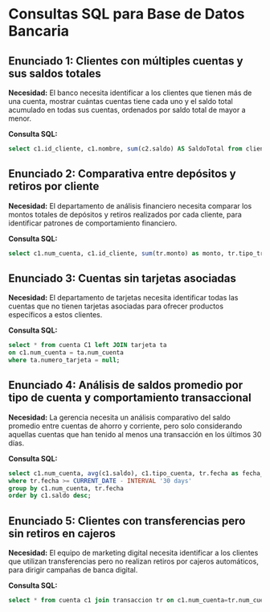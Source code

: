 # Consultas SQL para Base de Datos Bancaria

## Enunciado 1: Clientes con múltiples cuentas y sus saldos totales

**Necesidad:** El banco necesita identificar a los clientes que tienen más de una cuenta, mostrar cuántas cuentas tiene cada uno y el saldo total acumulado en todas sus cuentas, ordenados por saldo total de mayor a menor.

**Consulta SQL:**
```sql
select c1.id_cliente, c1.nombre, sum(c2.saldo) AS SaldoTotal from cliente c1 join cuenta c2 on c1.id_cliente = c2.id_cliente  group by c1.id_cliente  order by SaldoTotal desc;

```

## Enunciado 2: Comparativa entre depósitos y retiros por cliente

**Necesidad:** El departamento de análisis financiero necesita comparar los montos totales de depósitos y retiros realizados por cada cliente, para identificar patrones de comportamiento financiero.

**Consulta SQL:**
```sql
select c1.num_cuenta, c1.id_cliente, sum(tr.monto) as monto, tr.tipo_transaccion from transaccion tr join cuenta c1 on tr.num_cuenta = c1.num_cuenta where tr.tipo_transaccion != 'tr.transferencia' group by c1.num_cuenta, c1.id_cliente, tipo_transaccion;

```

## Enunciado 3: Cuentas sin tarjetas asociadas

**Necesidad:** El departamento de tarjetas necesita identificar todas las cuentas que no tienen tarjetas asociadas para ofrecer productos específicos a estos clientes.

**Consulta SQL:**
```sql
select * from cuenta C1 left JOIN tarjeta ta 
on c1.num_cuenta = ta.num_cuenta
where ta.numero_tarjeta = null;
```

## Enunciado 4: Análisis de saldos promedio por tipo de cuenta y comportamiento transaccional

**Necesidad:** La gerencia necesita un análisis comparativo del saldo promedio entre cuentas de ahorro y corriente, pero solo considerando aquellas cuentas que han tenido al menos una transacción en los últimos 30 días.

**Consulta SQL:**
```sql
select c1.num_cuenta, avg(c1.saldo), c1.tipo_cuenta, tr.fecha as fecha_transaccion from cuenta c1 join transaccion tr on c1.num_cuenta = tr.num_cuenta
where tr.fecha >= CURRENT_DATE - INTERVAL '30 days'
group by c1.num_cuenta, tr.fecha
order by c1.saldo desc;
```

## Enunciado 5: Clientes con transferencias pero sin retiros en cajeros

**Necesidad:** El equipo de marketing digital necesita identificar a los clientes que utilizan transferencias pero no realizan retiros por cajeros automáticos, para dirigir campañas de banca digital.

**Consulta SQL:**
```sql
select * from cuenta c1 join transaccion tr on c1.num_cuenta=tr.num_cuenta where tipo_transaccion='transferencia' and descripcion != 'Retiro en cajero';
```
